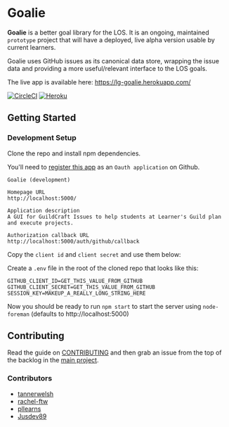 # Goalie

**Goalie** is a better goal library for the LOS. It is an ongoing, maintained `prototype` project that will have a deployed, live alpha version usable by current learners.

Goalie uses GitHub issues as its canonical data store, wrapping the issue data and providing a more useful/relevant interface to the LOS goals.

The live app is available here: https://lg-goalie.herokuapp.com/

[![CircleCI](https://circleci.com/gh/GuildCrafts/goalie.svg?style=svg&circle-token=8720e3371dc1f20036897f45eb3a918fbcad640f)](https://circleci.com/gh/GuildCrafts/goalie)
[![Heroku](https://heroku-badge.herokuapp.com/?app=lg-goalie)](https://lg-goalie.herokuapp.com/)

## Getting Started

### Development Setup

Clone the repo and install npm dependencies.

You'll need to [register this app](https://github.com/settings/applications/new) as an `Oauth application` on Github.

```Application name
Goalie (development)

Homepage URL
http://localhost:5000/

Application description
A GUI for GuildCraft Issues to help students at Learner's Guild plan and execute projects.

Authorization callback URL
http://localhost:5000/auth/github/callback
```

Copy the `client id` and `client secret` and use them below:

Create a `.env` file in the root of the cloned repo that looks like this:

```
GITHUB_CLIENT_ID=GET_THIS_VALUE_FROM_GITHUB
GITHUB_CLIENT_SECRET=GET_THIS_VALUE_FROM_GITHUB
SESSION_KEY=MAKEUP_A_REALLY_LONG_STRING_HERE
```

Now you should be ready to run `npm start` to start the server using `node-foreman` (defaults to http://localhost:5000)

## Contributing

Read the guide on [CONTRIBUTING][contributing] and then grab an issue from the top of the backlog in the [main project][main-project].

[contributing]: ./CONTRIBUTING.md
[main-project]: https://github.com/GuildCrafts/goalie/projects/1

### Contributors
- [tannerwelsh](https://github.com/tannerwelsh)
- [rachel-ftw](https://github.com/rachel-ftw)
- [pllearns](https://github.com/pllearns)
- [Jusdev89](https://github.com/Jusdev89)
